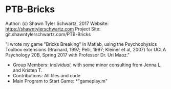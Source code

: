 # PTB-Bricks

Author: (c) Shawn Tyler Schwartz, 2017
Website: https://shawntylerschwartz.com
Project Site: git.shawntylerschwartz.com/PTB-Bricks

"I wrote my game "Bricks Breaking" in Matlab, using the Psychophysics Toolbox extensions (Brainard, 1997; Pelli, 1997; Kleiner et al, 2007) for UCLA Psychology 20B, Spring 2017 with Professor Dr. Uri Maoz."

 - Group Members: *Individual*, with some minor consulting from Jenna L. and Kristen T.
 - Contributions: All files and code
 - Main Program to Start Game: *"gameplay.m"
